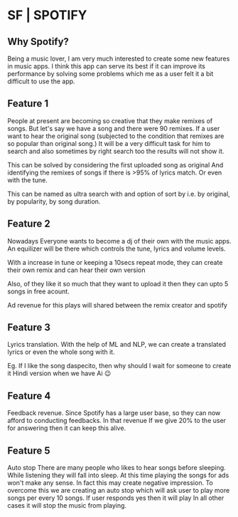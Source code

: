 # SF | SPOTIFY

## Why Spotify?
Being a music lover, I am very much interested to create some new features in music apps.
I think this app can serve its best if it can improve its performance by solving some problems which me as a user felt it a bit difficult to use the app.

## Feature 1
People at present are becoming so creative that they make remixes of songs.
But let's say we have a song and there were 90 remixes.
If a user want to hear the original song (subjected to the condition that remixes are so popular than original song.)
It will be a very difficult task for him to search and also sometimes by right search too the results will not show it.

This can be solved by considering the first uploaded song as original
And identifying the remixes of songs if there is >95% of lyrics match.
Or even with the tune.

This can be named as ultra search with and option of sort by i.e. by original, by popularity, by song duration.

## Feature 2
Nowadays Everyone wants to become a dj of their own with the music apps.
An equilizer will be there which controls the tune, lyrics and volume levels.

With a increase in tune or keeping a 10secs repeat mode, they can create their own remix and can hear their own version

Also, of they like it so much that they want to upload it then they can upto 5 songs in free acount.

Ad revenue for this plays will shared between the remix creator and spotify 

## Feature 3
Lyrics translation.
With the help of ML and NLP, we can create a translated lyrics or even the whole song with it.

Eg. If I like the song daspecito, then why should I wait for someone to create it Hindi version when we have Ai 😉

## Feature 4
Feedback revenue.
Since Spotify has a large user base, so they can now afford to conducting feedbacks.
In that revenue If we give 20% to the user for answering then it can keep this alive.

## Feature 5
Auto stop
There are many people who likes to hear songs before sleeping.
While listening they will fall into sleep. At this time playing the songs for ads won't make any sense.
In fact this may create negative impression.
To overcome this we are creating an auto stop which will ask user to play more songs per every 10 songs.
If user responds yes then it will play
In all other cases it will stop the music from playing.
